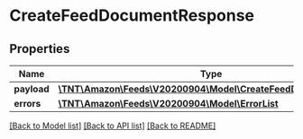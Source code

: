 # CreateFeedDocumentResponse

## Properties
Name | Type | Description | Notes
------------ | ------------- | ------------- | -------------
**payload** | [**\TNT\Amazon\Feeds\V20200904\Model\CreateFeedDocumentResult**](CreateFeedDocumentResult.md) |  | [optional] 
**errors** | [**\TNT\Amazon\Feeds\V20200904\Model\ErrorList**](ErrorList.md) |  | [optional] 

[[Back to Model list]](../README.md#documentation-for-models) [[Back to API list]](../README.md#documentation-for-api-endpoints) [[Back to README]](../README.md)



